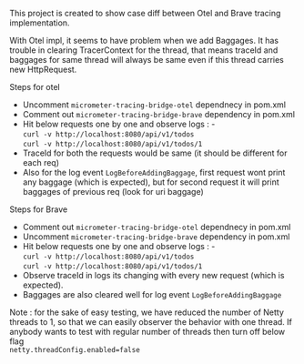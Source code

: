 This project is created to show case diff between Otel and Brave tracing implementation.

With Otel impl, it seems to have problem when we add Baggages. It has trouble in clearing TracerContext for the thread, that means traceId and baggages for same thread will always be same even if this thread carries new HttpRequest. 

Steps for otel
- Uncomment `micrometer-tracing-bridge-otel` dependnecy in pom.xml
- Comment out `micrometer-tracing-bridge-brave` dependency in pom.xml
- Hit below requests one by one and observe logs : -
<br> `curl -v http://localhost:8080/api/v1/todos`
<br> `curl -v http://localhost:8080/api/v1/todos/1`
- TraceId for both the requests would be same (it should be different for each req)
- Also for the log event `LogBeforeAddingBaggage`, first request wont print any baggage (which is expected), but for second request it will print baggages of previous req (look for uri baggage)


Steps for Brave
- Comment out `micrometer-tracing-bridge-otel` dependnecy in pom.xml
- Uncomment `micrometer-tracing-bridge-brave` dependency in pom.xml
- Hit below requests one by one and observe logs : -
<br> `curl -v http://localhost:8080/api/v1/todos`
<br> `curl -v http://localhost:8080/api/v1/todos/1`
- Observe traceId in logs its changing with every new request (which is expected).
- Baggages are also cleared well for log event `LogBeforeAddingBaggage`


Note : for the sake of easy testing, we have reduced the number of Netty threads to 1, so that we can easily observer the behavior with one thread. If anybody wants to test with regular number of threads then turn off below flag <br>
`netty.threadConfig.enabled=false`


